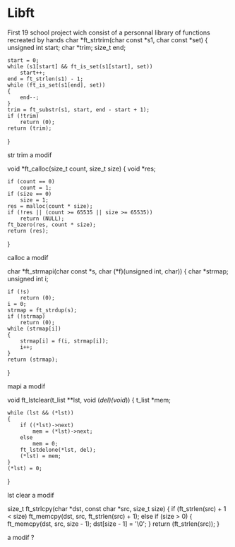 # Libft
First 19 school project wich consist of a personnal library of functions recreated by hands
char	*ft_strtrim(char const *s1, char const *set) {
	unsigned int	start;
	char			*trim;
	size_t 			end;

	start = 0;
	while (s1[start] && ft_is_set(s1[start], set))
		start++;
	end = ft_strlen(s1) - 1;
	while (ft_is_set(s1[end], set))
	{
		end--;
	}
	trim = ft_substr(s1, start, end - start + 1);
	if (!trim)
		return (0);
	return (trim);
}

str trim a modif

void	*ft_calloc(size_t count, size_t size)
{
	void	*res;

	if (count == 0)
		count = 1;
	if (size == 0)
		size = 1;
	res = malloc(count * size);
	if (!res || (count >= 65535 || size >= 65535))
		return (NULL);
	ft_bzero(res, count * size);
	return (res);
}

calloc a modif

char	*ft_strmapi(char const *s, char (*f)(unsigned int, char))
{
	char			*strmap;
	unsigned int	i;

	if (!s)
		return (0);
	i = 0;
	strmap = ft_strdup(s);
	if (!strmap)
		return (0);
	while (strmap[i])
	{
		strmap[i] = f(i, strmap[i]);
		i++;
	}
	return (strmap);
}

mapi a modif

void	ft_lstclear(t_list **lst, void (*del)(void*))
{
	t_list	*mem;

	while (lst && (*lst))
	{
		if ((*lst)->next)
			mem = (*lst)->next;
		else
			mem = 0;
		ft_lstdelone(*lst, del);
		(*lst) = mem;
	}
	(*lst) = 0;
}

lst clear a modif

size_t	ft_strlcpy(char *dst, const char *src, size_t size)
{
	if (ft_strlen(src) + 1 < size)
		ft_memcpy(dst, src, ft_strlen(src) + 1);
	else if (size > 0)
	{
		ft_memcpy(dst, src, size - 1);
		dst[size - 1] = '\0';
	}
	return (ft_strlen(src));
}

a modif ?




